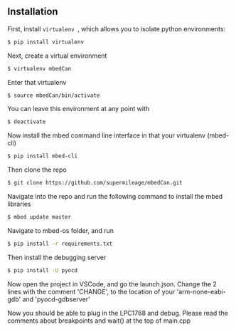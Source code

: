 ## Installation

First, install `virtualenv `, which allows you to isolate python environments:

```sh
$ pip install virtualenv
```

Next, create a virtual environment

```sh
$ virtualenv mbedCan
```

Enter that virtualenv

```sh
$ source mbedCan/bin/activate
```

You can leave this environment at any point with

```sh
$ deactivate
```

Now install the mbed command line interface in that your virtualenv (mbed-cli)
```sh
$ pip install mbed-cli
```

Then clone the repo
```sh
$ git clone https://github.com/supermileage/mbedCan.git
```

Navigate into the repo and run the following command to install the mbed libraries
```sh
$ mbed update master 
```

Navigate to mbed-os folder, and run
```sh
$ pip install -r requirements.txt
```

Then install the debugging server
```sh
$ pip install -U pyocd
```

Now open the project in VSCode, and go the launch.json. Change the 2 lines with the comment 'CHANGE', to the location of your 'arm-none-eabi-gdb' and 'pyocd-gdbserver' 

Now you should be able to plug in the LPC1768 and debug. Please read the comments about breakpoints and wait() at the top of main.cpp

